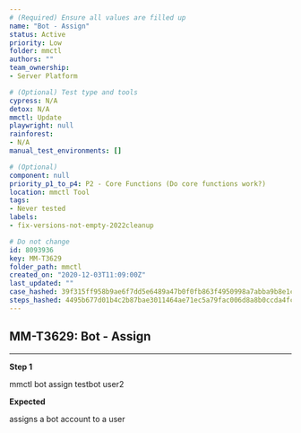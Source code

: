 ```yaml
---
# (Required) Ensure all values are filled up
name: "Bot - Assign"
status: Active
priority: Low
folder: mmctl
authors: ""
team_ownership: 
- Server Platform

# (Optional) Test type and tools
cypress: N/A
detox: N/A
mmctl: Update
playwright: null
rainforest: 
- N/A
manual_test_environments: []

# (Optional)
component: null
priority_p1_to_p4: P2 - Core Functions (Do core functions work?)
location: mmctl Tool
tags: 
- Never tested
labels: 
- fix-versions-not-empty-2022cleanup

# Do not change
id: 8093936
key: MM-T3629
folder_path: mmctl
created_on: "2020-12-03T11:09:00Z"
last_updated: ""
case_hashed: 39f315ff958b9ae6f7dd5e6489a47b0f0fb863f4950998a7abba9b8e1c0886023f7514ee833ae53a52c7c381112c8416
steps_hashed: 4495b677d01b4c2b87bae3011464ae71ec5a79fac006d8a8b0ccda4fc3e7db0e3531fda7d9b94d12d186fd4acd5bb77f
---
```


## MM-T3629: Bot - Assign

---

**Step 1**

mmctl bot assign testbot user2

**Expected**

assigns a bot account to a user
